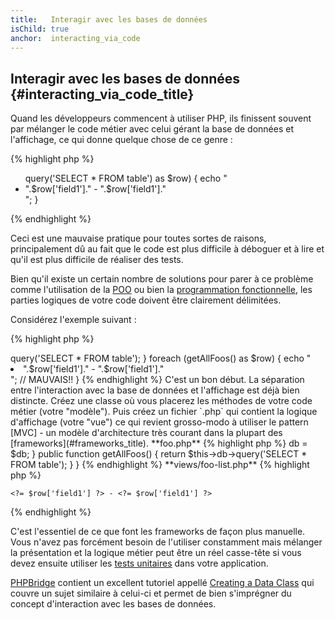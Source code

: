 ```yaml
---
title:   Interagir avec les bases de données
isChild: true
anchor:  interacting_via_code
---
```


## Interagir avec les bases de données {#interacting_via_code_title}

Quand les développeurs commencent à utiliser PHP, ils finissent souvent par mélanger le code métier avec celui gérant 
la base de données et l'affichage, ce qui donne quelque chose de ce genre :

{% highlight php %}
<ul>
<?php
foreach ($db->query('SELECT * FROM table') as $row) {
    echo "<li>".$row['field1']." - ".$row['field1']."</li>";
}
</ul>
{% endhighlight %}

Ceci est une mauvaise pratique pour toutes sortes de raisons, principalement dû au fait que le code est plus difficile à 
déboguer et à lire et qu'il est plus difficile de réaliser des tests.

Bien qu'il existe un certain nombre de solutions pour parer à ce problème comme l'utilisation de la [POO](#programmation_oriente_objet) 
ou bien la [programmation fonctionnelle](#programmation_fonctionnelle), les parties logiques de votre code doivent être 
clairement délimitées.

Considérez l'exemple suivant :

{% highlight php %}
<?php
function getAllFoos($db) {
    return $db->query('SELECT * FROM table');
}

foreach (getAllFoos() as $row) {
    echo "<li>".$row['field1']." - ".$row['field1']."</li>"; // MAUVAIS!!
}
{% endhighlight %}

C'est un bon début. La séparation entre l'interaction avec la base de données et l'affichage est déjà bien distincte.

Créez une classe où vous placerez les méthodes de votre code métier (votre "modèle"). Puis créez un fichier `.php` 
qui contient la logique d'affichage (votre "vue") ce qui revient grosso-modo à utiliser le pattern [MVC] - un modèle 
d'architecture très courant dans la plupart des [frameworks](#frameworks_title).

**foo.php**

{% highlight php %}
<?php

$db = new PDO('mysql:host=localhost;dbname=testdb;charset=utf8', 'username', 'password');

// Rendre votre modèle accessible
include 'models/FooModel.php';

// Création d'une instance
$fooList = new FooModel($db);

// Affichage du résultat
include 'views/foo-list.php';
{% endhighlight %}


**models/FooModel.php**

{% highlight php %}
<?php
class Foo()
{
    protected $db;

    public function __construct(PDO $db)
    {
        $this->db = $db;
    }

    public function getAllFoos() {
        return $this->db->query('SELECT * FROM table');
    }
}
{% endhighlight %}

**views/foo-list.php**

{% highlight php %}
<? foreach ($fooList as $row): ?>
    <?= $row['field1'] ?> - <?= $row['field1'] ?>
<? endforeach ?>
{% endhighlight %}

C'est l'essentiel de ce que font les frameworks de façon plus manuelle. Vous n'avez pas forcément besoin de l'utiliser 
constamment mais mélanger la présentation et la logique métier peut être un réel casse-tête si vous devez ensuite 
utiliser les [tests unitaires](/#unit-testing) dans votre application.

[PHPBridge] contient un excellent tutoriel appellé [Creating a Data Class] qui couvre un sujet similaire à celui-ci et 
permet de bien s'imprégner du concept d'interaction avec les bases de données.

[MVC]: http://code.tutsplus.com/tutorials/mvc-for-noobs--net-10488 (en)
[PHPBridge]: http://phpbridge.org/ (en)
[Creating a Data Class]: http://phpbridge.org/intro-to-php/creating_a_data_class (en)
